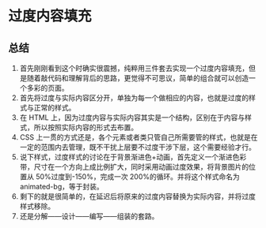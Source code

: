 # 过度内容填充

## 总结

1. 首先刚刚看到这个时确实很震撼，纯粹用三件套去实现一个过度内容填充，但是随着敲代码和理解背后的思路，更觉得不可思议，简单的组合就可以创造一个多彩的页面。
2. 首先将过度与实际内容区分开，单独为每一个做相应的内容，也就是过度的样式与正常的样式。
3. 在 HTML 上，因为过度内容与实际内容其实是一个结构，区别在于内容与样式，所以按照实际内容的形式去布置。
4. CSS 上一贯的方式还是，各个元素或者类只管自己所需要管的样式，也就是在一定的范围内去管理，既不干扰上层要不过度干涉下层，这个需要经验才行。
5. 说下样式，过度样式的讨论在于背景渐进色+动画，首先定义一个渐进色彩带，尺寸在一个方向上成比例扩大，同时采用动画过度效果，将背景图片的位置从 50%过度到-150%，完成一次 200%的循环。并将这个样式命名为 animated-bg，等于封装。
6. 剩下的就是很简单的，在延迟后将原来的过度内容替换为实际内容，并将过度样式移除。
7. 还是分解——设计——编写——组装的套路。
